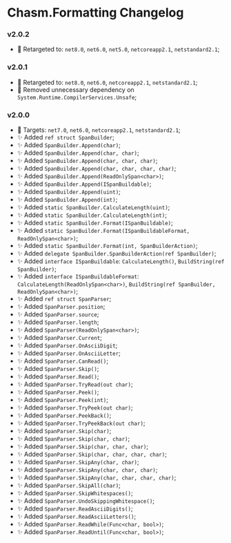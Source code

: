 # Chasm.Formatting Changelog

### v2.0.2
- 🧩 Retargeted to: `net8.0`, `net6.0`, `net5.0`, `netcoreapp2.1`, `netstandard2.1`;

### v2.0.1
- 🧩 Retargeted to: `net8.0`, `net6.0`, `netcoreapp2.1`, `netstandard2.1`;
- 🐛 Removed unnecessary dependency on `System.Runtime.CompilerServices.Unsafe`;

### v2.0.0
- 🧩 Targets: `net7.0`, `net6.0`, `netcoreapp2.1`, `netstandard2.1`;
- ✨ Added `ref struct SpanBuilder`;
- ✨ Added `SpanBuilder.Append(char)`;
- ✨ Added `SpanBuilder.Append(char, char)`;
- ✨ Added `SpanBuilder.Append(char, char, char)`;
- ✨ Added `SpanBuilder.Append(char, char, char, char)`;
- ✨ Added `SpanBuilder.Append(ReadOnlySpan<char>)`;
- ✨ Added `SpanBuilder.Append(ISpanBuildable)`;
- ✨ Added `SpanBuilder.Append(uint)`;
- ✨ Added `SpanBuilder.Append(int)`;
- ✨ Added `static SpanBuilder.CalculateLength(uint)`;
- ✨ Added `static SpanBuilder.CalculateLength(int)`;
- ✨ Added `static SpanBuilder.Format(ISpanBuildable)`;
- ✨ Added `static SpanBuilder.Format(ISpanBuildableFormat, ReadOnlySpan<char>)`;
- ✨ Added `static SpanBuilder.Format(int, SpanBuilderAction)`;
- ✨ Added `delegate SpanBuilder.SpanBuilderAction(ref SpanBuilder)`;
- ✨ Added `interface ISpanBuildable`: `CalculateLength()`, `BuildString(ref SpanBuilder)`;
- ✨ Added `interface ISpanBuildableFormat`: `CalculateLength(ReadOnlySpan<char>)`, `BuildString(ref SpanBuilder, ReadOnlySpan<char>)`;
- ✨ Added `ref struct SpanParser`;
- ✨ Added `SpanParser.position`;
- ✨ Added `SpanParser.source`;
- ✨ Added `SpanParser.length`;
- ✨ Added `SpanParser(ReadOnlySpan<char>)`;
- ✨ Added `SpanParser.Current`;
- ✨ Added `SpanParser.OnAsciiDigit`;
- ✨ Added `SpanParser.OnAsciiLetter`;
- ✨ Added `SpanParser.CanRead()`;
- ✨ Added `SpanParser.Skip()`;
- ✨ Added `SpanParser.Read()`;
- ✨ Added `SpanParser.TryRead(out char)`;
- ✨ Added `SpanParser.Peek()`;
- ✨ Added `SpanParser.Peek(int)`;
- ✨ Added `SpanParser.TryPeek(out char)`;
- ✨ Added `SpanParser.PeekBack()`;
- ✨ Added `SpanParser.TryPeekBack(out char)`;
- ✨ Added `SpanParser.Skip(char)`;
- ✨ Added `SpanParser.Skip(char, char)`;
- ✨ Added `SpanParser.Skip(char, char, char)`;
- ✨ Added `SpanParser.Skip(char, char, char, char)`;
- ✨ Added `SpanParser.SkipAny(char, char)`;
- ✨ Added `SpanParser.SkipAny(char, char, char)`;
- ✨ Added `SpanParser.SkipAny(char, char, char, char)`;
- ✨ Added `SpanParser.SkipAll(char)`;
- ✨ Added `SpanParser.SkipWhitespaces()`;
- ✨ Added `SpanParser.UndoSkippingWhitespace()`;
- ✨ Added `SpanParser.ReadAsciiDigits()`;
- ✨ Added `SpanParser.ReadAsciiLetters()`;
- ✨ Added `SpanParser.ReadWhile(Func<char, bool>)`;
- ✨ Added `SpanParser.ReadUntil(Func<char, bool>)`;
